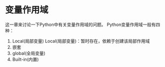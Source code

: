 # 变量作用域

这一章来讨论一下Python中有关变量作用域的问题。
Python变量作用域一般有四种：

1. Local(局部变量)
  Local(局部变量)：暂时存在，依赖于创建该局部作用域
2. 嵌套
3. global(全局变量)
4. Built-in(内置)
